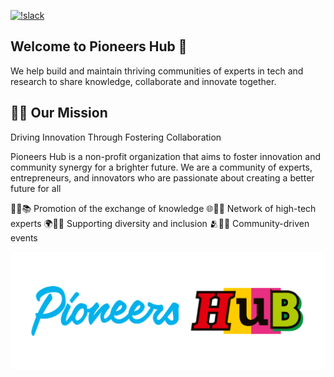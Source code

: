 [![!slack](https://img.shields.io/static/v1?logo=linkedin&label=LinkedIn&message=news&color=lightblue)](https://www.linkedin.com/company/pioneershub/)

## Welcome to Pioneers Hub 👋

We help build and maintain thriving communities of experts in tech and research to share knowledge, collaborate and innovate together.

## 🙋‍♀️ Our Mission
Driving Innovation Through Fostering Collaboration

Pioneers Hub is a non-profit organization that aims to foster innovation and community synergy for a brighter future. We are a community of experts, entrepreneurs, and innovators who are passionate about creating a better future for all

💬🔄📚 Promotion of the exchange of knowledge
🌐🤖💡 Network of high-tech experts
🌍🤝🌈 Supporting diversity and inclusion
🫂🎉📅 Community-driven events

![Pioneers Hub Logo](images/Pioneers-Hub-Logo-vereinfacht-inline.svg)
